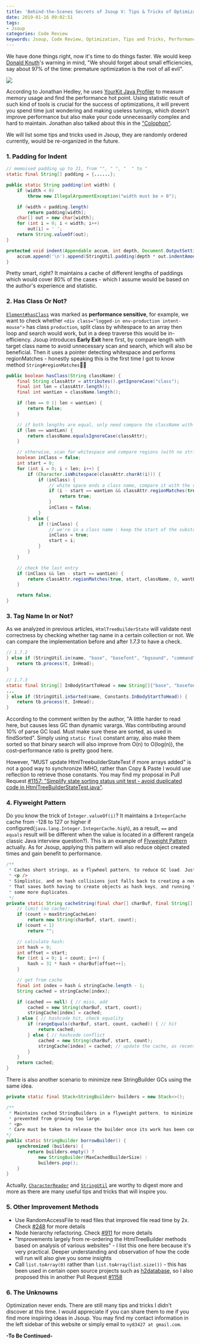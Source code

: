 ```yaml
---
title: 'Behind-the-Scenes Secrets of Jsoup V: Tips & Tricks of Optimization'
date: 2019-01-16 09:02:51
tags:
- Jsoup
categories: Code Review
keywords: Jsoup, Code Review, Optimization, Tips and Tricks, Performance
---
```


We have done things right, now it's time to do things faster. We would keep [Donald Knuth](https://en.wikipedia.org/wiki/Donald_Knuth)'s warning in mind, "We should forget about small efficiencies, say about 97% of the time: premature optimization is the root of all evil".

![](../images/racing-horse.jpg)<!-- more -->

According to Jonathan Hedley, he uses [YourKit Java Profiler](https://www.yourkit.com/java/profiler/) to measure memory usage and find the performance hot point. Using statistic result of such kind of tools is crucial for the success of optimizations, it will prevent you spend time just wondering and making useless tunings, which doesn't improve performance but also make your code unnecessarily complex and hard to maintain. Jonathan also talked about this in the ["Colophon"](https://jsoup.org/colophon).

We will list some tips and tricks used in Jsoup, they are randomly ordered currently, would be re-organized in the future.

### 1. Padding for Indent
```java
// memoised padding up to 21, from "", " ", "  " to "                   "
static final String[] padding = {......};

public static String padding(int width) {
    if (width < 0)
        throw new IllegalArgumentException("width must be > 0");

    if (width < padding.length)
        return padding[width];
    char[] out = new char[width];
    for (int i = 0; i < width; i++)
        out[i] = ' ';
    return String.valueOf(out);
}

protected void indent(Appendable accum, int depth, Document.OutputSettings out) throws IOException {
    accum.append('\n').append(StringUtil.padding(depth * out.indentAmount()));
}
```

Pretty smart, right? It maintains a cache of different lengths of paddings which would cover 80% of the cases - which I assume would be based on the author's experience and statistic.

### 2. Has Class Or Not?

[`Element#hasClass`](https://github.com/jhy/jsoup/blob/master/src/main/java/org/jsoup/nodes/Element.java#L1270) was marked as **performance sensitive**, for example, we want to check whether `<div class="logged-in env-production intent-mouse">` has class `production`, split class by whitespace to an array then loop and search would work, but in a deep traverse this would be in-efficiency. Jsoup introduces **Early Exit** here first, by compare length with target class name to avoid unnecessary scan and search, which will also be beneficial. Then it uses a pointer detecting whitespace and performs regionMatches - honestly speaking this is the first time I got to know method `String#regionMatches`🙈😅

```java
public boolean hasClass(String className) {
    final String classAttr = attributes().getIgnoreCase("class");
    final int len = classAttr.length();
    final int wantLen = className.length();

    if (len == 0 || len < wantLen) {
        return false;
    }

    // if both lengths are equal, only need compare the className with the attribute
    if (len == wantLen) {
        return className.equalsIgnoreCase(classAttr);
    }

    // otherwise, scan for whitespace and compare regions (with no string or arraylist allocations)
    boolean inClass = false;
    int start = 0;
    for (int i = 0; i < len; i++) {
        if (Character.isWhitespace(classAttr.charAt(i))) {
            if (inClass) {
                // white space ends a class name, compare it with the requested one, ignore case
                if (i - start == wantLen && classAttr.regionMatches(true, start, className, 0, wantLen)) {
                    return true;
                }
                inClass = false;
            }
        } else {
            if (!inClass) {
                // we're in a class name : keep the start of the substring
                inClass = true;
                start = i;
            }
        }
    }

    // check the last entry
    if (inClass && len - start == wantLen) {
        return classAttr.regionMatches(true, start, className, 0, wantLen);
    }

    return false;
}
```

### 3. Tag Name In or Not?

As we analyzed in previous articles, `HtmlTreeBuilderState` will validate nest correctness by checking whether tag name in a certain collection or not. We can compare the implementation before and after _1.7.3_ to have a check.

```java
// 1.7.2
} else if (StringUtil.in(name, "base", "basefont", "bgsound", "command", "link", "meta", "noframes", "script", "style", "title")) {
    return tb.process(t, InHead);
}

// 1.7.3
static final String[] InBodyStartToHead = new String[]{"base", "basefont", "bgsound", "command", "link", "meta", "noframes", "script", "style", "title"};
...
} else if (StringUtil.inSorted(name, Constants.InBodyStartToHead)) {
    return tb.process(t, InHead);
}        
```

According to the comment written by the author, "A little harder to read here, but causes less GC than dynamic varargs. Was contributing around 10% of parse GC load. Must make sure these are sorted, as used in findSorted". Simply using `static final` constant array, also make them sorted so that binary search will also improve from O(n) to O(log(n)), the cost–performance ratio is pretty good here.

However, "MUST update HtmlTreebuilderStateTest if more arrays added" is not a good way to synchronize IMHO, rather than Copy & Paste I would use reflection to retrieve those constants. You may find my proposal in Pull Request [#1157: "Simplify state sorting status unit test - avoid duplicated code in HtmlTreeBuilderStateTest.java"](https://github.com/jhy/jsoup/pull/1157).

### 4. Flyweight Pattern

Do you know the trick of `Integer.valueOf(i)`? It maintains a `IntegerCache` cache from -128 to 127 or higher if configured(`java.lang.Integer.IntegerCache.high`), as a result, `==` and `equals` result will be different when the value is located in a different range(a classic Java interview question?). This is an example of [Flyweight Pattern](https://en.wikipedia.org/wiki/Flyweight_pattern) actually. As for Jsoup, applying this pattern will also reduce object created times and gain benefit to performance.

```java
/**
 * Caches short strings, as a flywheel pattern, to reduce GC load. Just for this doc, to prevent leaks.
 * <p />
 * Simplistic, and on hash collisions just falls back to creating a new string, vs a full HashMap with Entry list.
 * That saves both having to create objects as hash keys, and running through the entry list, at the expense of
 * some more duplicates.
 */
private static String cacheString(final char[] charBuf, final String[] stringCache, final int start, final int count) {
    // limit (no cache):
    if (count > maxStringCacheLen)
        return new String(charBuf, start, count);
    if (count < 1)
        return "";

    // calculate hash:
    int hash = 0;
    int offset = start;
    for (int i = 0; i < count; i++) {
        hash = 31 * hash + charBuf[offset++];
    }

    // get from cache
    final int index = hash & stringCache.length - 1;
    String cached = stringCache[index];

    if (cached == null) { // miss, add
        cached = new String(charBuf, start, count);
        stringCache[index] = cached;
    } else { // hashcode hit, check equality
        if (rangeEquals(charBuf, start, count, cached)) { // hit
            return cached;
        } else { // hashcode conflict
            cached = new String(charBuf, start, count);
            stringCache[index] = cached; // update the cache, as recently used strings are more likely to show up again
        }
    }
    return cached;
}
```

There is also another scenario to minimize new StringBuilder GCs using the same idea.

```java
private static final Stack<StringBuilder> builders = new Stack<>();

/**
 * Maintains cached StringBuilders in a flyweight pattern, to minimize new StringBuilder GCs. The StringBuilder is
 * prevented from growing too large.
 * <p>
 * Care must be taken to release the builder once its work has been completed, with {@see #releaseBuilder}
*/
public static StringBuilder borrowBuilder() {
    synchronized (builders) {
        return builders.empty() ?
            new StringBuilder(MaxCachedBuilderSize) :
            builders.pop();
    }
}
```

Actually, [`CharacterReader`](https://github.com/jhy/jsoup/blob/master/src/main/java/org/jsoup/parser/CharacterReader.java) and [`StringUtil`](https://github.com/jhy/jsoup/blob/master/src/main/java/org/jsoup/internal/StringUtil.java) are worthy to digest more and more as there are many useful tips and tricks that will inspire you.

### 5. Other Improvement Methods

* Use RandomAccessFile to read files that improved file read time by 2x. Check [#248](https://github.com/jhy/jsoup/issues/248) for more details
* Node hierarchy refactoring. Check [#911](https://github.com/jhy/jsoup/issues/911) for more details
* "Improvements largely from re-ordering the HtmlTreeBuilder methods based on analysis of various websites" - I list this one here because it's very practical. Deeper understanding and observation of how the code will run will also give you some insights
* Call `list.toArray(0)` rather than `list.toArray(list.size())` - this has been used in certain open source projects such as [h2database](https://github.com/h2database/h2database/issues/311), so I also proposed this in another Pull Request [#1158](https://github.com/jhy/jsoup/pull/1158)

### 6. The Unknowns

Optimization never ends. There are still many tips and tricks I didn't discover at this time. I would appreciate if you can share them to me if you find more inspiring ideas in Jsoup. You may find my contact information in the left sidebar of this website or simply email to `ny83427 at gmail.com`.

**-To Be Continued-**